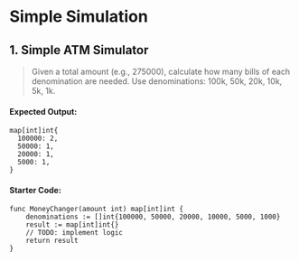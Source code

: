 # Simple Simulation

## 1. Simple ATM Simulator
> Given a total amount (e.g., 275000), calculate how many bills of each denomination are needed.
> Use denominations: 100k, 50k, 20k, 10k, 5k, 1k.

#### Expected Output:
```
map[int]int{
  100000: 2,
  50000: 1,
  20000: 1,
  5000: 1,
}
```

#### Starter Code:
```
func MoneyChanger(amount int) map[int]int {
	denominations := []int{100000, 50000, 20000, 10000, 5000, 1000}
	result := map[int]int{}
	// TODO: implement logic
	return result
}
```